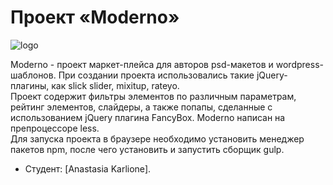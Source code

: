 # Проект «Moderno»

![logo](https://user-images.githubusercontent.com/60625771/102248754-99f71480-3f12-11eb-809d-097230b4484c.png)

Moderno - проект маркет-плейса для авторов psd-макетов и wordpress-шаблонов. При создании проекта использовались такие jQuery-плагины, как slick slider, mixitup, rateyo.<br>
Проект содержит фильтры элементов по различным параметрам, рейтинг элементов, слайдеры, а также попапы, сделанные с использованием jQuery плагина FancyBox.
Moderno написан на препроцессоре less.<br>
Для запуска проекта в браузере необходимо установить менеджер пакетов npm, после чего установить и запустить сборщик gulp.


* Студент: [Anastasia Karlione].
